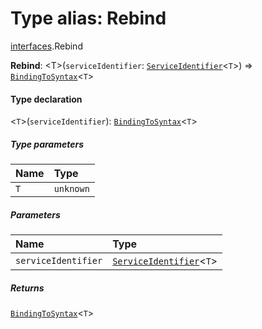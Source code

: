 # Type alias: Rebind

[interfaces](/auto-docs/fixed-layout-editor/modules/interfaces.md).Rebind

**Rebind**: \<T>(`serviceIdentifier`: [`ServiceIdentifier`](/auto-docs/fixed-layout-editor/types/interfaces.ServiceIdentifier.md)<`T`>) => [`BindingToSyntax`](/auto-docs/fixed-layout-editor/interfaces/interfaces.BindingToSyntax.md)<`T`>

#### Type declaration

<`T`>(`serviceIdentifier`): [`BindingToSyntax`](/auto-docs/fixed-layout-editor/interfaces/interfaces.BindingToSyntax.md)<`T`>

##### Type parameters

| Name | Type |
| :------ | :------ |
| `T` | `unknown` |

##### Parameters

| Name | Type |
| :------ | :------ |
| `serviceIdentifier` | [`ServiceIdentifier`](/auto-docs/fixed-layout-editor/types/interfaces.ServiceIdentifier.md)<`T`> |

##### Returns

[`BindingToSyntax`](/auto-docs/fixed-layout-editor/interfaces/interfaces.BindingToSyntax.md)<`T`>
